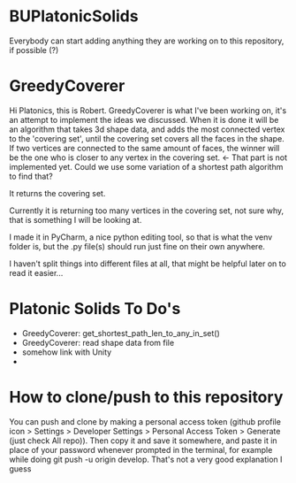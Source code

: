 # BUPlatonicSolids
Everybody can start adding anything they are working on to this repository, if possible (?)

# GreedyCoverer
Hi Platonics, this is Robert. GreedyCoverer is what I've been working on, it's an attempt to implement the ideas we discussed. When it is done it will be an algorithm that takes 3d shape data, and adds the most connected vertex to the 'covering set', until the covering set covers all the faces in the shape. If two vertices are connected to the same amount of faces, the winner will be the one who is closer to any vertex in the covering set. <- That part is not implemented yet. Could we use some variation of a shortest path algorithm to find that?

It returns the covering set.

Currently it is returning too many vertices in the covering set, not sure why, that is something I will be looking at.

I made it in PyCharm, a nice python editing tool, so that is what the venv folder is, but the .py file(s) should run just fine on their own anywhere.

I haven't split things into different files at all, that might be helpful later on to read it easier...

# Platonic Solids To Do's
- GreedyCoverer: get_shortest_path_len_to_any_in_set()
- GreedyCoverer: read shape data from file
- somehow link with Unity
- 

# How to clone/push to this repository
You can push and clone by making a personal access token (github profile icon > Settings > Developer Settings > Personal Access Token > Generate (just check All repo)). Then copy it and save it somewhere, and paste it in place of your password whenever prompted in the terminal, for example while doing git push -u origin develop. That's not a very good explanation I guess
